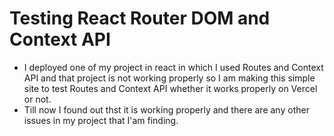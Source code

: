 # Testing React Router DOM and Context API

- I deployed one of my project in react in which I used Routes and Context API and that project is not working properly so I am making this simple site to test Routes and Context API whether it works properly on Vercel or not.
- Till now I found out thst it is working properly and there are any other issues in my project that I'am finding.
